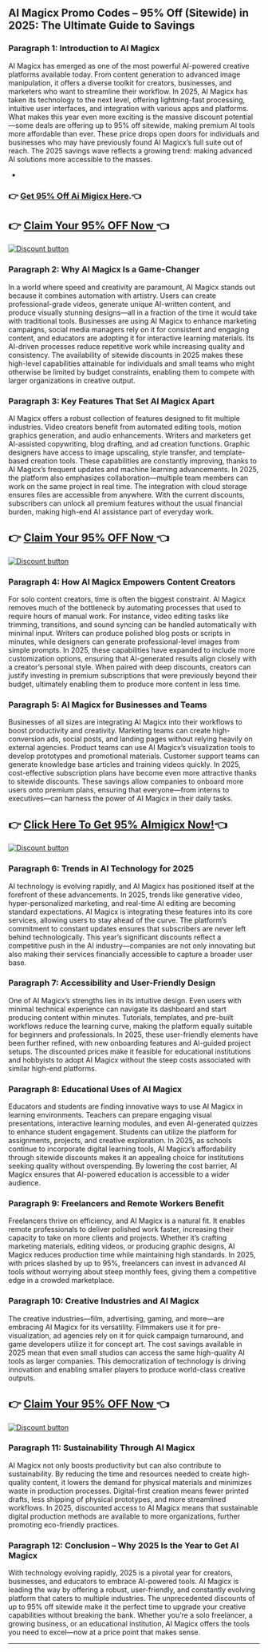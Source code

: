 ## AI Magicx Promo Codes – 95% Off (Sitewide) in 2025: The Ultimate Guide to Savings

### Paragraph 1: Introduction to AI Magicx
AI Magicx has emerged as one of the most powerful AI-powered creative platforms available today. From content generation to advanced image manipulation, it offers a diverse toolkit for creators, businesses, and marketers who want to streamline their workflow. In 2025, AI Magicx has taken its technology to the next level, offering lightning-fast processing, intuitive user interfaces, and integration with various apps and platforms. What makes this year even more exciting is the massive discount potential—some deals are offering up to 95% off sitewide, making premium AI tools more affordable than ever. These price drops open doors for individuals and businesses who may have previously found AI Magicx’s full suite out of reach. The 2025 savings wave reflects a growing trend: making advanced AI solutions more accessible to the masses.

-
### 👉 [Get 95% Off Ai Migicx Here](https://aimagicx.com/?ref=65off).👈
## 👉 [Claim Your 95% OFF Now ](https://aimagicx.com/?ref=65off)👈


[![Discount button](https://github.com/user-attachments/assets/d84d81bf-3162-482e-9e2e-e24303a0283e)](https://aimagicx.com/?ref=65off)
### Paragraph 2: Why AI Magicx Is a Game-Changer

In a world where speed and creativity are paramount, AI Magicx stands out because it combines automation with artistry. Users can create professional-grade videos, generate unique AI-written content, and produce visually stunning designs—all in a fraction of the time it would take with traditional tools. Businesses are using AI Magicx to enhance marketing campaigns, social media managers rely on it for consistent and engaging content, and educators are adopting it for interactive learning materials. Its AI-driven processes reduce repetitive work while increasing quality and consistency. The availability of sitewide discounts in 2025 makes these high-level capabilities attainable for individuals and small teams who might otherwise be limited by budget constraints, enabling them to compete with larger organizations in creative output.

### Paragraph 3: Key Features That Set AI Magicx Apart

AI Magicx offers a robust collection of features designed to fit multiple industries. Video creators benefit from automated editing tools, motion graphics generation, and audio enhancements. Writers and marketers get AI-assisted copywriting, blog drafting, and ad creation functions. Graphic designers have access to image upscaling, style transfer, and template-based creation tools. These capabilities are constantly improving, thanks to AI Magicx’s frequent updates and machine learning advancements. In 2025, the platform also emphasizes collaboration—multiple team members can work on the same project in real time. The integration with cloud storage ensures files are accessible from anywhere. With the current discounts, subscribers can unlock all premium features without the usual financial burden, making high-end AI assistance part of everyday work.

## 👉 [Claim Your 95% OFF Now ](https://aimagicx.com/?ref=65off)👈


[![Discount button](https://github.com/user-attachments/assets/d84d81bf-3162-482e-9e2e-e24303a0283e)](https://aimagicx.com/?ref=65off)
### Paragraph 4: How AI Magicx Empowers Content Creators

For solo content creators, time is often the biggest constraint. AI Magicx removes much of the bottleneck by automating processes that used to require hours of manual work. For instance, video editing tasks like trimming, transitions, and sound syncing can be handled automatically with minimal input. Writers can produce polished blog posts or scripts in minutes, while designers can generate professional-level images from simple prompts. In 2025, these capabilities have expanded to include more customization options, ensuring that AI-generated results align closely with a creator’s personal style. When paired with deep discounts, creators can justify investing in premium subscriptions that were previously beyond their budget, ultimately enabling them to produce more content in less time.

### Paragraph 5: AI Magicx for Businesses and Teams

Businesses of all sizes are integrating AI Magicx into their workflows to boost productivity and creativity. Marketing teams can create high-conversion ads, social posts, and landing pages without relying heavily on external agencies. Product teams can use AI Magicx’s visualization tools to develop prototypes and promotional materials. Customer support teams can generate knowledge base articles and training videos quickly. In 2025, cost-effective subscription plans have become even more attractive thanks to sitewide discounts. These savings allow companies to onboard more users onto premium plans, ensuring that everyone—from interns to executives—can harness the power of AI Magicx in their daily tasks.

## 👉 [Click Here To Get 95% AImigicx Now!](https://aimagicx.com/?ref=65off)👈


[![Discount button](https://github.com/user-attachments/assets/d84d81bf-3162-482e-9e2e-e24303a0283e)](https://aimagicx.com/?ref=65off)
### Paragraph 6: Trends in AI Technology for 2025

AI technology is evolving rapidly, and AI Magicx has positioned itself at the forefront of these advancements. In 2025, trends like generative video, hyper-personalized marketing, and real-time AI editing are becoming standard expectations. AI Magicx is integrating these features into its core services, allowing users to stay ahead of the curve. The platform’s commitment to constant updates ensures that subscribers are never left behind technologically. This year’s significant discounts reflect a competitive push in the AI industry—companies are not only innovating but also making their services financially accessible to capture a broader user base.

### Paragraph 7: Accessibility and User-Friendly Design

One of AI Magicx’s strengths lies in its intuitive design. Even users with minimal technical experience can navigate its dashboard and start producing content within minutes. Tutorials, templates, and pre-built workflows reduce the learning curve, making the platform equally suitable for beginners and professionals. In 2025, these user-friendly elements have been further refined, with new onboarding features and AI-guided project setups. The discounted prices make it feasible for educational institutions and hobbyists to adopt AI Magicx without the steep costs associated with similar high-end platforms.

### Paragraph 8: Educational Uses of AI Magicx

Educators and students are finding innovative ways to use AI Magicx in learning environments. Teachers can prepare engaging visual presentations, interactive learning modules, and even AI-generated quizzes to enhance student engagement. Students can utilize the platform for assignments, projects, and creative exploration. In 2025, as schools continue to incorporate digital learning tools, AI Magicx’s affordability through sitewide discounts makes it an appealing choice for institutions seeking quality without overspending. By lowering the cost barrier, AI Magicx ensures that AI-powered education is accessible to a wider audience.

### Paragraph 9: Freelancers and Remote Workers Benefit

Freelancers thrive on efficiency, and AI Magicx is a natural fit. It enables remote professionals to deliver polished work faster, increasing their capacity to take on more clients and projects. Whether it’s crafting marketing materials, editing videos, or producing graphic designs, AI Magicx reduces production time while maintaining high standards. In 2025, with prices slashed by up to 95%, freelancers can invest in advanced AI tools without worrying about steep monthly fees, giving them a competitive edge in a crowded marketplace.

### Paragraph 10: Creative Industries and AI Magicx

The creative industries—film, advertising, gaming, and more—are embracing AI Magicx for its versatility. Filmmakers use it for pre-visualization, ad agencies rely on it for quick campaign turnaround, and game developers utilize it for concept art. The cost savings available in 2025 mean that even small studios can access the same high-quality AI tools as larger companies. This democratization of technology is driving innovation and enabling smaller players to produce world-class creative outputs.
## 👉 [Claim Your 95% OFF Now ](https://aimagicx.com/?ref=65off)👈


[![Discount button](https://github.com/user-attachments/assets/d84d81bf-3162-482e-9e2e-e24303a0283e)](https://aimagicx.com/?ref=65off)
### Paragraph 11: Sustainability Through AI Magicx

AI Magicx not only boosts productivity but can also contribute to sustainability. By reducing the time and resources needed to create high-quality content, it lowers the demand for physical materials and minimizes waste in production processes. Digital-first creation means fewer printed drafts, less shipping of physical prototypes, and more streamlined workflows. In 2025, discounted access to AI Magicx means that sustainable digital production methods are available to more organizations, further promoting eco-friendly practices.

### Paragraph 12: Conclusion – Why 2025 Is the Year to Get AI Magicx

With technology evolving rapidly, 2025 is a pivotal year for creators, businesses, and educators to embrace AI-powered tools. AI Magicx is leading the way by offering a robust, user-friendly, and constantly evolving platform that caters to multiple industries. The unprecedented discounts of up to 95% off sitewide make it the perfect time to upgrade your creative capabilities without breaking the bank. Whether you’re a solo freelancer, a growing business, or an educational institution, AI Magicx offers the tools you need to excel—now at a price point that makes sense.

---

